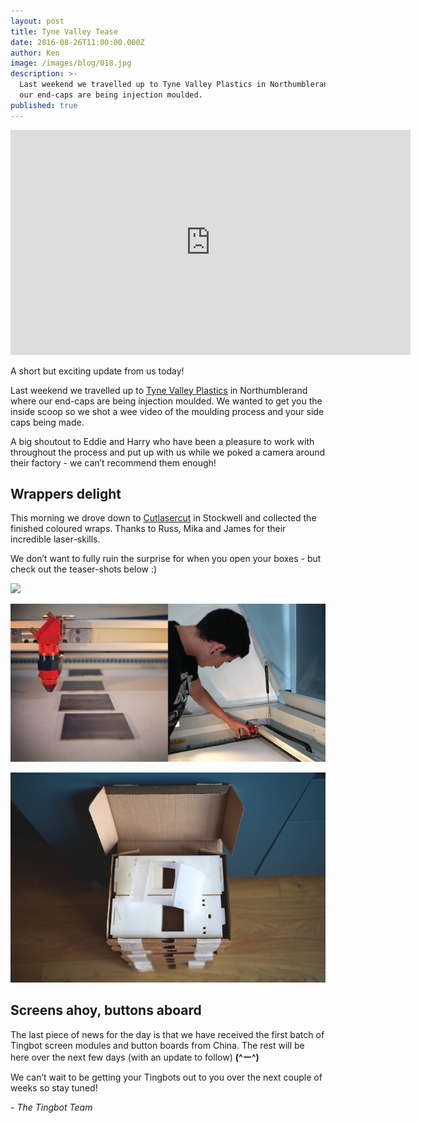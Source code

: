 ```yaml
---
layout: post
title: Tyne Valley Tease
date: 2016-08-26T11:00:00.000Z
author: Ken
image: /images/blog/018.jpg
description: >-
  Last weekend we travelled up to Tyne Valley Plastics in Northumblerand where
  our end-caps are being injection moulded.
published: true
---
```


<iframe src="https://player.vimeo.com/video/180286644" width="640" height="360" frameborder="0" webkitallowfullscreen mozallowfullscreen allowfullscreen></iframe>


A short but exciting update from us today!

Last weekend we travelled up to [Tyne Valley Plastics](//www.tynevalleyplastics.co.uk/) in Northumblerand where our end-caps are being injection moulded. We wanted to get you the inside scoop so we shot a wee video of the moulding process and your side caps being made.

A big shoutout to Eddie and Harry who have been a pleasure to work with throughout the process and put up with us while we poked a camera around their factory - we can’t recommend them enough!


## Wrappers delight

This morning we drove down to [Cutlasercut](//www.cutlasercut.com/) in Stockwell and collected the finished coloured wraps. Thanks to Russ, Mika and James for their incredible laser-skills.

We don’t want to fully ruin the surprise for when you open your boxes - but check out the teaser-shots below :)

![](/images/blog/xx.jpg)

![](/images/blog/018-3.png)

![](/images/blog/018-4.jpg)


## Screens ahoy, buttons aboard

The last piece of news for the day is that we have received the first batch of Tingbot screen modules and button boards from China. The rest will be here over the next few days (with an update to follow) **(\^ー\^)**

We can’t wait to be getting your Tingbots out to you over the next couple of weeks so stay tuned!

*- The Tingbot Team*
